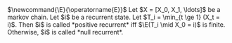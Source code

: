 <span class="invisible">
$\newcommand{\E}{\operatorname{E}}$
</span>
Let $X = [X_0, X_1, \ldots]$ be a markov chain.
Let $i$ be a recurrent state.
Let $T_i = \min_{t \ge 1} (X_t = i)$.
Then $i$ is called *positive recurrent* iff $\E(T_i \mid X_0 = i)$ is finite.
Otherwise, $i$ is called *null recurrent*.
